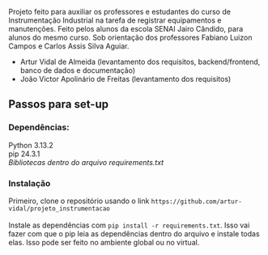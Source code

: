 Projeto feito para auxiliar os professores e estudantes do curso de Instrumentação Industrial na tarefa de registrar equipamentos e manutenções.
Feito pelos alunos da escola SENAI Jairo Cândido, para alunos do mesmo curso. Sob orientação dos professores Fabiano Luizon Campos e Carlos Assis Silva Aguiar.

- Artur Vidal de Almeida (levantamento dos requisitos, backend/frontend, banco de dados e documentação)
- João Victor Apolinário de Freitas (levantamento dos requisitos)

## Passos para set-up
### Dependências:
Python 3.13.2</br>
pip 24.3.1</br>
*Bibliotecas dentro do arquivo requirements.txt*</br>

### Instalação
Primeiro, clone o repositório usando o link ```https://github.com/artur-vidal/projeto_instrumentacao```</br>
</br>
Instale as dependências com ```pip install -r requirements.txt```. Isso vai fazer com que o pip leia as dependências dentro do arquivo e instale todas elas. Isso pode ser feito no ambiente global ou no virtual.